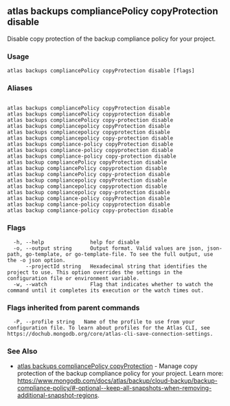 ## atlas backups compliancePolicy copyProtection disable

Disable copy protection of the backup compliance policy for your project.


### Usage
```
atlas backups compliancePolicy copyProtection disable [flags]
```

### Aliases
```

atlas backups compliancePolicy copyProtection disable
atlas backups compliancePolicy copyprotection disable
atlas backups compliancePolicy copy-protection disable
atlas backups compliancepolicy copyProtection disable
atlas backups compliancepolicy copyprotection disable
atlas backups compliancepolicy copy-protection disable
atlas backups compliance-policy copyProtection disable
atlas backups compliance-policy copyprotection disable
atlas backups compliance-policy copy-protection disable
atlas backup compliancePolicy copyProtection disable
atlas backup compliancePolicy copyprotection disable
atlas backup compliancePolicy copy-protection disable
atlas backup compliancepolicy copyProtection disable
atlas backup compliancepolicy copyprotection disable
atlas backup compliancepolicy copy-protection disable
atlas backup compliance-policy copyProtection disable
atlas backup compliance-policy copyprotection disable
atlas backup compliance-policy copy-protection disable
```



### Flags

```
  -h, --help               help for disable
  -o, --output string      Output format. Valid values are json, json-path, go-template, or go-template-file. To see the full output, use the -o json option.
      --projectId string   Hexadecimal string that identifies the project to use. This option overrides the settings in the configuration file or environment variable.
  -w, --watch              Flag that indicates whether to watch the command until it completes its execution or the watch times out.

```


### Flags inherited from parent commands

```
  -P, --profile string   Name of the profile to use from your configuration file. To learn about profiles for the Atlas CLI, see https://dochub.mongodb.org/core/atlas-cli-save-connection-settings.

```

### See Also


* [atlas backups compliancePolicy copyProtection](atlas_backups_compliancePolicy_copyProtection.md)	- Manage copy protection of the backup compliance policy for your project. Learn more: https://www.mongodb.com/docs/atlas/backup/cloud-backup/backup-compliance-policy/#-optional--keep-all-snapshots-when-removing-additional-snapshot-regions.




